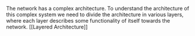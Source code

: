 The network has a complex architecture. To understand the architecture of this complex system we need to divide the architecture in various layers, where each layer describes some functionality of itself towards the network.
[[Layered Architecture]]
